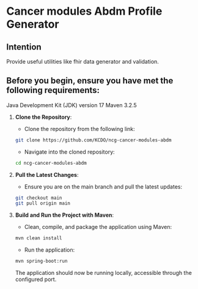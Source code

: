 # Cancer modules Abdm Profile Generator

## Intention
Provide useful utilities like fhir data generator and validation.

## Before you begin, ensure you have met the following requirements:

Java Development Kit (JDK) version 17
Maven 3.2.5

1. **Clone the Repository**:
    - Clone the repository from the following link:
    ```bash
    git clone https://github.com/KCDO/ncg-cancer-modules-abdm
    ```
    - Navigate into the cloned repository:
    ```bash
    cd ncg-cancer-modules-abdm
    ```

2. **Pull the Latest Changes**:
    - Ensure you are on the main branch and pull the latest updates:
    ```bash
    git checkout main
    git pull origin main
    ```

3. **Build and Run the Project with Maven**:
    - Clean, compile, and package the application using Maven:
    ```bash
    mvn clean install
    ```
    - Run the application:
    ```bash
    mvn spring-boot:run
    ```

    The application should now be running locally, accessible through the configured port.

